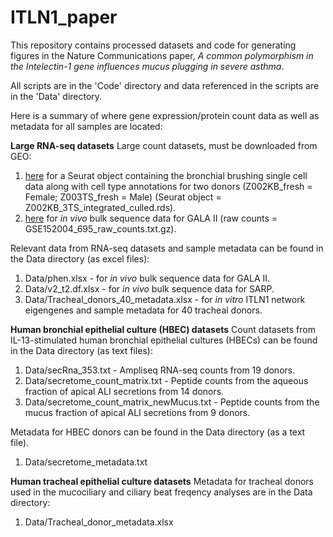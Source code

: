 # ITLN1_paper
This repository contains processed datasets and code for generating figures in the Nature Communications paper, _A common polymorphism in the Intelectin-1 gene influences mucus plugging in severe asthma_.

All scripts are in the 'Code' directory and data referenced in the scripts are in the 'Data' directory. 

Here is a summary of where gene expression/protein count data as well as metadata for all samples are located:

**Large RNA-seq datasets**
Large count datasets, must be downloaded from GEO:
1. [here](https://www.ncbi.nlm.nih.gov/geo/query/acc.cgi?acc=GSE254127) for a Seurat object containing the bronchial brushing single cell data along with cell type annotations for two donors (Z002KB_fresh = Female; Z003TS_fresh = Male) (Seurat object = Z002KB_3TS_integrated_culled.rds).
2. [here](https://www.ncbi.nlm.nih.gov/geo/query/acc.cgi?acc=GSE152004) for *in vivo* bulk sequence data for GALA II (raw counts = GSE152004_695_raw_counts.txt.gz).

Relevant data from RNA-seq datasets and sample metadata can be found in the Data directory (as excel files):
1. Data/phen.xlsx - for *in vivo* bulk sequence data for GALA II.
2. Data/v2_t2.df.xlsx - for *in vivo* bulk sequence data for SARP.
3. Data/Tracheal_donors_40_metadata.xlsx - for *in vitro* ITLN1 network eigengenes and sample metadata for 40 tracheal donors.

**Human bronchial epithelial culture (HBEC) datasets**
Count datasets from IL-13-stimulated human bronchial epithelial cultures (HBECs) can be found in the Data directory (as text files):
1. Data/secRna_353.txt - Ampliseq RNA-seq counts from 19 donors.
2. Data/secretome_count_matrix.txt - Peptide counts from the aqueous fraction of apical ALI secretions from 14 donors.
3. Data/secretome_count_matrix_newMucus.txt - Peptide counts from the mucus fraction of apical ALI secretions from 9 donors.

Metadata for HBEC donors can be found in the Data directory (as a text file).
1. Data/secretome_metadata.txt

**Human tracheal epithelial culture datasets**
Metadata for tracheal donors used in the mucociliary and ciliary beat freqency analyses are in the Data directory:
1. Data/Tracheal_donor_metadata.xlsx
